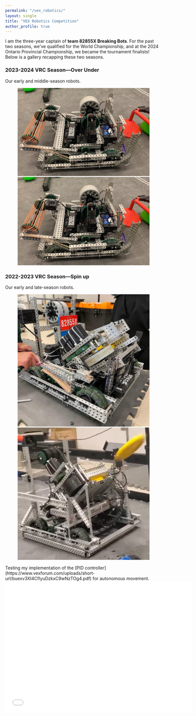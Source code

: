 ```yaml
---
permalink: "/vex_robotics/"
layout: single
title: "VEX Robotics Competition"
author_profile: true
---
```

I am the three-year captain of **team 82855X Breaking Bots**. For the past two seasons, we've qualified for the World Championship, and at the 2024 Ontario Provincial Championship, we became the tournament finalists! Below is a gallery recapping these two seasons.

### 2023-2024 VRC Season—Over Under
Our early and middle-season robots.
<figure class="half">
    <img src="../assets/images/robotics/season2024/v1.png">
    <img src="../assets/images/robotics/season2024/v1.png">
</figure>

### 2022-2023 VRC Season—Spin up
Our early and late-season robots.
<figure class="half">
    <img src="../assets/images/robotics/season2023/v1.png">
    <img src="../assets/images/robotics/season2023/v2.png">
</figure>
Testing my implementation of the [PID controller](https://www.vexforum.com/uploads/short-url/buexv3XI4CflyuDzkxC9wNzTOg4.pdf) for autonomous movement.
<iframe width="600" height="420" src="../assets/images/robotics/season2023/pid_test.mp4" title="PID Demo" frameborder=0> </iframe>